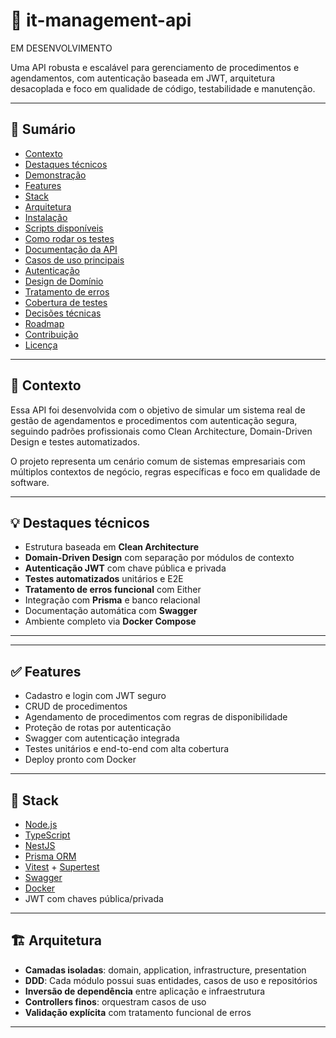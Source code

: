 # 🧾 it-management-api

EM DESENVOLVIMENTO

Uma API robusta e escalável para gerenciamento de procedimentos e agendamentos, com autenticação baseada em JWT, arquitetura desacoplada e foco em qualidade de código, testabilidade e manutenção.

---

## 🧠 Sumário

- [Contexto](#contexto)
- [Destaques técnicos](#destaques-técnicos)
- [Demonstração](#demonstração)
- [Features](#features)
- [Stack](#stack)
- [Arquitetura](#arquitetura)
- [Instalação](#instalação)
- [Scripts disponíveis](#scripts-disponíveis)
- [Como rodar os testes](#como-rodar-os-testes)
- [Documentação da API](#documentação-da-api)
- [Casos de uso principais](#casos-de-uso-principais)
- [Autenticação](#autenticação)
- [Design de Domínio](#design-de-domínio)
- [Tratamento de erros](#tratamento-de-erros)
- [Cobertura de testes](#cobertura-de-testes)
- [Decisões técnicas](#decisões-técnicas)
- [Roadmap](#roadmap)
- [Contribuição](#contribuição)
- [Licença](#licença)

---

## 🎯 Contexto

Essa API foi desenvolvida com o objetivo de simular um sistema real de gestão de agendamentos e procedimentos com autenticação segura, seguindo padrões profissionais como Clean Architecture, Domain-Driven Design e testes automatizados.

O projeto representa um cenário comum de sistemas empresariais com múltiplos contextos de negócio, regras específicas e foco em qualidade de software.

---

## 💡 Destaques técnicos

- Estrutura baseada em **Clean Architecture**
- **Domain-Driven Design** com separação por módulos de contexto
- **Autenticação JWT** com chave pública e privada
- **Testes automatizados** unitários e E2E
- **Tratamento de erros funcional** com Either
- Integração com **Prisma** e banco relacional
- Documentação automática com **Swagger**
- Ambiente completo via **Docker Compose**

---

---

## ✅ Features

- Cadastro e login com JWT seguro
- CRUD de procedimentos
- Agendamento de procedimentos com regras de disponibilidade
- Proteção de rotas por autenticação
- Swagger com autenticação integrada
- Testes unitários e end-to-end com alta cobertura
- Deploy pronto com Docker

---

## 🚀 Stack

- [Node.js](https://nodejs.org/)
- [TypeScript](https://www.typescriptlang.org/)
- [NestJS](https://nestjs.com/)
- [Prisma ORM](https://www.prisma.io/)
- [Vitest](https://vitest.dev/) + [Supertest](https://github.com/visionmedia/supertest)
- [Swagger](https://swagger.io/)
- [Docker](https://www.docker.com/)
- JWT com chaves pública/privada

---

## 🏗 Arquitetura

- **Camadas isoladas**: domain, application, infrastructure, presentation
- **DDD**: Cada módulo possui suas entidades, casos de uso e repositórios
- **Inversão de dependência** entre aplicação e infraestrutura
- **Controllers finos**: orquestram casos de uso
- **Validação explícita** com tratamento funcional de erros

---
